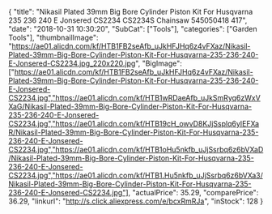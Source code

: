 {
	"title": "Nikasil Plated 39mm Big Bore Cylinder Piston Kit For Husqvarna 235 236 240 E Jonsered CS2234 CS2234S Chainsaw 545050418   417",
	"date": "2018-10-31 10:30:20",
	"SubCat": ["Tools"],
	"categories": ["Garden Tools"],
	"thumbnailImage": "https://ae01.alicdn.com/kf/HTB1FB2seAfb_uJkHFJHq6z4vFXaz/Nikasil-Plated-39mm-Big-Bore-Cylinder-Piston-Kit-For-Husqvarna-235-236-240-E-Jonsered-CS2234.jpg_220x220.jpg",
	"BigImage": ["https://ae01.alicdn.com/kf/HTB1FB2seAfb_uJkHFJHq6z4vFXaz/Nikasil-Plated-39mm-Big-Bore-Cylinder-Piston-Kit-For-Husqvarna-235-236-240-E-Jonsered-CS2234.jpg","https://ae01.alicdn.com/kf/HTB1wRDaeAfb_uJkSmRyq6zWxVXaG/Nikasil-Plated-39mm-Big-Bore-Cylinder-Piston-Kit-For-Husqvarna-235-236-240-E-Jonsered-CS2234.jpg","https://ae01.alicdn.com/kf/HTB19cH_owvD8KJjSsplq6yIEFXaR/Nikasil-Plated-39mm-Big-Bore-Cylinder-Piston-Kit-For-Husqvarna-235-236-240-E-Jonsered-CS2234.jpg","https://ae01.alicdn.com/kf/HTB1oHu5nkfb_uJjSsrbq6z6bVXaD/Nikasil-Plated-39mm-Big-Bore-Cylinder-Piston-Kit-For-Husqvarna-235-236-240-E-Jonsered-CS2234.jpg","https://ae01.alicdn.com/kf/HTB1.Hu5nkfb_uJjSsrbq6z6bVXa3/Nikasil-Plated-39mm-Big-Bore-Cylinder-Piston-Kit-For-Husqvarna-235-236-240-E-Jonsered-CS2234.jpg"],
	"actualPrice": 35.29,
	"comparePrice": 36.29,
	"linkurl": "http://s.click.aliexpress.com/e/bcxRmRJa",
	"inStock": 128
}

